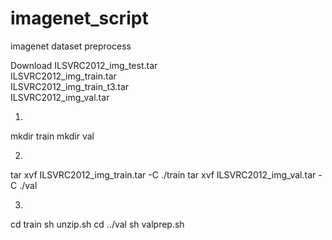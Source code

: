 # imagenet_script
imagenet dataset preprocess

Download 
ILSVRC2012_img_test.tar  
ILSVRC2012_img_train.tar  
ILSVRC2012_img_train_t3.tar  
ILSVRC2012_img_val.tar

1. 
mkdir train
mkdir val

2.
tar xvf ILSVRC2012_img_train.tar -C ./train
tar xvf ILSVRC2012_img_val.tar -C ./val

3.
cd train
sh unzip.sh
cd ../val
sh valprep.sh
